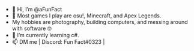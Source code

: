 - 👋 Hi, I’m @aFunFact
- 👀 Most games I play are osu!, Minecraft, and Apex Legends.
- My hobbies are photography, building computers, and messing around with software 🤓
- 🌱 I’m currently learning c#.
- 📫 DM me | Discord: Fun Fact#0323 |
